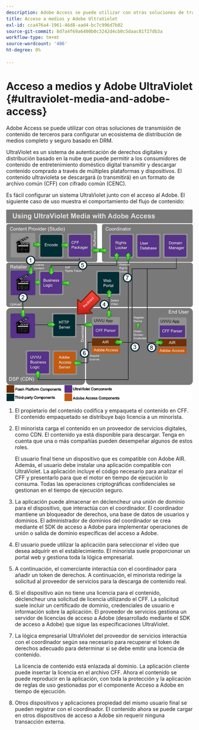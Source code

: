 ```yaml
---
description: Adobe Access se puede utilizar con otras soluciones de transmisión de contenido de terceros para configurar un ecosistema de distribución de medios completo y seguro basado en DRM.
title: Acceso a medios y Adobe UltraViolet
exl-id: cca476a4-1961-46d8-aad4-bc7c996d7b02
source-git-commit: 8d7a4f69a6400b0c3242d4cb0c5daac81f27db3a
workflow-type: tm+mt
source-wordcount: '486'
ht-degree: 0%

---
```


# Acceso a medios y Adobe UltraViolet {#ultraviolet-media-and-adobe-access}

Adobe Access se puede utilizar con otras soluciones de transmisión de contenido de terceros para configurar un ecosistema de distribución de medios completo y seguro basado en DRM.

UltraViolet es un sistema de autenticación de derechos digitales y distribución basado en la nube que puede permitir a los consumidores de contenido de entretenimiento doméstico digital transmitir y descargar contenido comprado a través de múltiples plataformas y dispositivos. El contenido ultravioleta se descargará (o transmitirá) en un formato de archivo común (CFF) con cifrado común (CENC).

Es fácil configurar un sistema UltraViolet junto con el acceso al Adobe. El siguiente caso de uso muestra el comportamiento del flujo de contenido:

<!--<a id="fig_cxy_dc2_44"></a>-->

![](assets/AdobeUV_web.png)

1. El propietario del contenido codifica y empaqueta el contenido en CFF. El contenido empaquetado se distribuye bajo licencia a un minorista.
1. El minorista carga el contenido en un proveedor de servicios digitales, como CDN. El contenido ya está disponible para descargar. Tenga en cuenta que una o más compañías pueden desempeñar algunos de estos roles.

   El usuario final tiene un dispositivo que es compatible con Adobe AIR. Además, el usuario debe instalar una aplicación compatible con UltraViolet. La aplicación incluye el código necesario para analizar el CFF y presentarlo para que el motor en tiempo de ejecución lo consuma. Todas las operaciones criptográficas confidenciales se gestionan en el tiempo de ejecución seguro.
1. La aplicación puede almacenar en déclencheur una unión de dominio para el dispositivo, que interactúa con el coordinador. El coordinador mantiene un bloqueador de derechos, una base de datos de usuarios y dominios. El administrador de dominios del coordinador se crea mediante el SDK de acceso a Adobe para implementar operaciones de unión o salida de dominio específicas del acceso a Adobe.
1. El usuario puede utilizar la aplicación para seleccionar el vídeo que desea adquirir en el establecimiento. El minorista suele proporcionar un portal web y gestiona toda la lógica empresarial.
1. A continuación, el comerciante interactúa con el coordinador para añadir un token de derechos. A continuación, el minorista redirige la solicitud al proveedor de servicios para la descarga de contenido real.
1. Si el dispositivo aún no tiene una licencia para el contenido, déclencheur una solicitud de licencia utilizando el CFF. La solicitud suele incluir un certificado de dominio, credenciales de usuario e información sobre la aplicación. El proveedor de servicios gestiona un servidor de licencias de acceso a Adobe (desarrollado mediante el SDK de acceso a Adobe) que sigue las especificaciones UltraViolet.
1. La lógica empresarial UltraViolet del proveedor de servicios interactúa con el coordinador según sea necesario para recuperar el token de derechos adecuado para determinar si se debe emitir una licencia de contenido.

   La licencia de contenido está enlazada al dominio. La aplicación cliente puede insertar la licencia en el archivo CFF. Ahora el contenido se puede reproducir en la aplicación, con toda la protección y la aplicación de reglas de uso gestionadas por el componente Acceso a Adobe en tiempo de ejecución.
1. Otros dispositivos y aplicaciones propiedad del mismo usuario final se pueden registrar con el coordinador. El contenido ahora se puede cargar en otros dispositivos de acceso a Adobe sin requerir ninguna transacción externa.
